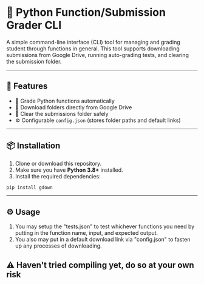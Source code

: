# 🧮 Python Function/Submission Grader CLI

A simple command-line interface (CLI) tool for managing and grading student through functions in general.
This tool supports downloading submissions from Google Drive, running auto-grading tests, and clearing the submission folder.

---

## 🚀 Features

- 🧾 Grade Python functions automatically
- 🔽 Download folders directly from Google Drive
- 🧹 Clear the submissions folder safely
- ⚙️ Configurable `config.json` (stores folder paths and default links)

---

## 📦 Installation

1. Clone or download this repository.
2. Make sure you have **Python 3.8+** installed.
3. Install the required dependencies:

```bash
pip install gdown
```
---

## ⚙️ Usage

1. You may setup the "tests.json" to test whichever functions you need by putting in the function name, input, and expected output.
2. You also may put in a default download link via "config.json" to fasten up any processes of downloading.


## ⚠ Haven't tried compiling yet, do so at your own risk
